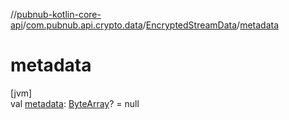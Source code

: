 //[pubnub-kotlin-core-api](../../../index.md)/[com.pubnub.api.crypto.data](../index.md)/[EncryptedStreamData](index.md)/[metadata](metadata.md)

# metadata

[jvm]\
val [metadata](metadata.md): [ByteArray](https://kotlinlang.org/api/latest/jvm/stdlib/kotlin/-byte-array/index.html)? = null
